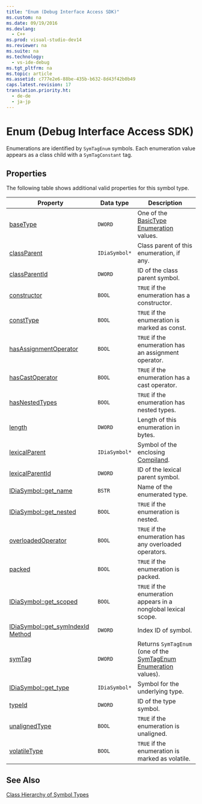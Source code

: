 ```yaml
---
title: "Enum (Debug Interface Access SDK)"
ms.custom: na
ms.date: 09/19/2016
ms.devlang: 
  - C++
ms.prod: visual-studio-dev14
ms.reviewer: na
ms.suite: na
ms.technology: 
  - vs-ide-debug
ms.tgt_pltfrm: na
ms.topic: article
ms.assetid: c777e2e6-88be-435b-b632-8d43f42b0b49
caps.latest.revision: 17
translation.priority.ht: 
  - de-de
  - ja-jp
---
```

# Enum (Debug Interface Access SDK)
Enumerations are identified by `SymTagEnum` symbols. Each enumeration value appears as a class child with a `SymTagConstant` tag.  
  
## Properties  
 The following table shows additional valid properties for this symbol type.  
  
|Property|Data type|Description|  
|--------------|---------------|-----------------|  
|[baseType](../vs140/IDiaSymbol--get_baseType.md)|`DWORD`|One of the [BasicType Enumeration](../vs140/BasicType.md) values.|  
|[classParent](../vs140/IDiaSymbol--get_classParent.md)|`IDiaSymbol*`|Class parent of this enumeration, if any.|  
|[classParentId](../vs140/IDiaSymbol--get_classParentId.md)|`DWORD`|ID of the class parent symbol.|  
|[constructor](../vs140/IDiaSymbol--get_constructor.md)|`BOOL`|`TRUE` if the enumeration has a constructor.|  
|[constType](../vs140/IDiaSymbol--get_constType.md)|`BOOL`|`TRUE` if the enumeration is marked as const.|  
|[hasAssignmentOperator](../vs140/IDiaSymbol--get_hasAssignmentOperator.md)|`BOOL`|`TRUE` if the enumeration has an assignment operator.|  
|[hasCastOperator](../vs140/IDiaSymbol--get_hasCastOperator.md)|`BOOL`|`TRUE` if the enumeration has a cast operator.|  
|[hasNestedTypes](../vs140/IDiaSymbol--get_hasNestedTypes.md)|`BOOL`|`TRUE` if the enumeration has nested types.|  
|[length](../vs140/IDiaSymbol--get_length.md)|`DWORD`|Length of this enumeration in bytes.|  
|[lexicalParent](../vs140/IDiaSymbol--get_lexicalParent.md)|`IDiaSymbol*`|Symbol of the enclosing [Compiland](../vs140/Compiland.md).|  
|[lexicalParentId](../vs140/IDiaSymbol--get_lexicalParentId.md)|`DWORD`|ID of the lexical parent symbol.|  
|[IDiaSymbol::get_name](../vs140/IDiaSymbol--get_name.md)|`BSTR`|Name of the enumerated type.|  
|[IDiaSymbol::get_nested](../vs140/IDiaSymbol--get_nested.md)|`BOOL`|`TRUE` if the enumeration is nested.|  
|[overloadedOperator](../vs140/IDiaSymbol--get_overloadedOperator.md)|`BOOL`|`TRUE` if the enumeration has any overloaded operators.|  
|[packed](../vs140/IDiaSymbol--get_packed.md)|`BOOL`|`TRUE` if the enumeration is packed.|  
|[IDiaSymbol::get_scoped](../vs140/IDiaSymbol--get_scoped.md)|`BOOL`|`TRUE` if the enumeration appears in a nonglobal lexical scope.|  
|[IDiaSymbol::get_symIndexId Method](../vs140/IDiaSymbol--get_symIndexId.md)|`DWORD`|Index ID of symbol.|  
|[symTag](../vs140/IDiaSymbol--get_symTag.md)|`DWORD`|Returns `SymTagEnum` (one of the [SymTagEnum Enumeration](../vs140/SymTagEnum.md) values).|  
|[IDiaSymbol::get_type](../vs140/IDiaSymbol--get_type.md)|`IDiaSymbol*`|Symbol for the underlying type.|  
|[typeId](../vs140/IDiaSymbol--get_typeId.md)|`DWORD`|ID of the type symbol.|  
|[unalignedType](../vs140/IDiaSymbol--get_unalignedType.md)|`BOOL`|`TRUE` if the enumeration is unaligned.|  
|[volatileType](../vs140/IDiaSymbol--get_volatileType.md)|`BOOL`|`TRUE` if the enumeration is marked as volatile.|  
  
## See Also  
 [Class Hierarchy of Symbol Types](../vs140/Class-Hierarchy-of-Symbol-Types.md)